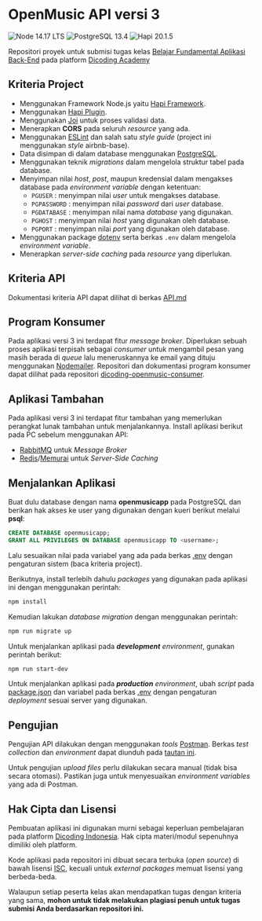 # OpenMusic API versi 3

![Node 14.17 LTS](https://img.shields.io/badge/Node-14.17_LTS-brightgreen.svg?style=flat-square)
![PostgreSQL 13.4](https://img.shields.io/badge/PostgreSQL-13.4-blue.svg?style=flat-square)
![Hapi 20.1.5](https://img.shields.io/badge/Hapi-20.1.5-orange.svg?style=flat-square)

Repositori proyek untuk submisi tugas kelas [Belajar Fundamental Aplikasi Back-End](dicoding.com/academies/271) pada platform [Dicoding Academy](dicoding.com)

## Kriteria Project

- Menggunakan Framework Node.js yaitu [Hapi Framework](hapi.dev).
- Menggunakan [Hapi Plugin](hapi.dev/plugins).
- Menggunakan [Joi](joi.dev) untuk proses validasi data.
- Menerapkan **CORS** pada seluruh _resource_ yang ada.
- Menggunakan [ESLint](eslint.org) dan salah satu _style guide_ (project ini menggunakan _style_ airbnb-base).
- Data disimpan di dalam database menggunakan [PostgreSQL](postgresql.org).
- Menggunakan teknik _migrations_ dalam mengelola struktur tabel pada database.
- Menyimpan nilai _host_, _post_, maupun kredensial dalam mengakses database pada _environment variable_ dengan ketentuan:
  - `PGUSER` : menyimpan nilai _user_ untuk mengakses database.
  - `PGPASSWORD` : menyimpan nilai _password_ dari _user_ database.
  - `PGDATABASE` : menyimpan nilai nama _database_ yang digunakan.
  - `PGHOST` : menyimpan nilai _host_ yang digunakan oleh database.
  - `PGPORT` :  menyimpan nilai _port_ yang digunakan oleh database.
- Menggunakan package [dotenv](npmjs.com/package/dotenv) serta berkas `.env` dalam mengelola _environment variable_.
- Menerapkan _server-side caching_ pada _resource_ yang diperlukan.

## Kriteria API

Dokumentasi kriteria API dapat dilihat di berkas [API.md](./API.md)

## Program Konsumer

Pada aplikasi versi 3 ini terdapat fitur _message broker_. Diperlukan sebuah proses aplikasi terpisah sebagai _consumer_ untuk mengambil pesan yang masih berada di _queue_ lalu meneruskannya ke email yang dituju menggunakan [Nodemailer](nodemailer.com). Repositori dan dokumentasi program konsumer dapat dilihat pada repositori [dicoding-openmusic-consumer](github.com/yogaperdana/dicoding-openmusic-consumer).

## Aplikasi Tambahan

Pada aplikasi versi 3 ini terdapat fitur tambahan yang memerlukan perangkat lunak tambahan untuk menjalankannya. Install aplikasi berikut pada PC sebelum menggunakan API:

- [RabbitMQ](rabbitmq.com/download.html) untuk _Message Broker_
- [Redis](redis.io/download)/[Memurai](memurai.com/get-memurai) untuk _Server-Side Caching_

## Menjalankan Aplikasi

Buat dulu database dengan nama **openmusicapp** pada PostgreSQL dan berikan hak akses ke user yang digunakan dengan kueri berikut melalui **psql**:

```sql
CREATE DATABASE openmusicapp;
GRANT ALL PRIVILEGES ON DATABASE openmusicapp TO <username>;
```

Lalu sesuaikan nilai pada variabel yang ada pada berkas [.env](./.env) dengan pengaturan sistem (baca kriteria project).

Berikutnya, install terlebih dahulu _packages_ yang digunakan pada aplikasi ini dengan menggunakan perintah:

```sh
npm install
```

Kemudian lakukan _database migration_ dengan menggunakan perintah:

```sh
npm run migrate up
```

Untuk menjalankan aplikasi pada ***development*** *environment*, gunakan perintah berikut:

```sh
npm run start-dev
```

Untuk menjalankan aplikasi pada ***production*** *environment*, ubah _script_ pada [package.json](./package.json) dan variabel pada berkas [.env](./.env) dengan pengaturan _deployment_ sesuai server yang digunakan.

## Pengujian

Pengujian API dilakukan dengan menggunakan _tools_ [Postman](https://www.postman.com). Berkas _test collection_ dan _environment_ dapat diunduh pada [tautan ini](https://github.com/dicodingacademy/a271-backend-menengah-labs/raw/099-shared-files/03-submission-content/03-open-music-api-v3/OpenMusic%20API%20V3%20Test.zip).

Untuk pengujian _upload files_ perlu dilakukan secara manual (tidak bisa secara otomasi). Pastikan juga untuk menyesuaikan _environment variables_ yang ada di Postman.

## Hak Cipta dan Lisensi

Pembuatan aplikasi ini digunakan murni sebagai keperluan pembelajaran pada platform [Dicoding Indonesia](dicoding.com). Hak cipta materi/modul sepenuhnya dimiliki oleh platform.

Kode aplikasi pada repositori ini dibuat secara terbuka (_open source_) di bawah lisensi [ISC](isc.org/licenses), kecuali untuk _external packages_ memuat lisensi yang berbeda-beda.

Walaupun setiap peserta kelas akan mendapatkan tugas dengan kriteria yang sama, **mohon untuk tidak melakukan plagiasi penuh untuk tugas submisi Anda berdasarkan repositori ini.**
